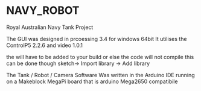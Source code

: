 # NAVY_ROBOT
Royal Australian Navy Tank Project 

The GUI was designed in prcoessing 3.4 for windows 64bit 
It utilises the ControlP5 2.2.6 and video 1.0.1

the will have to be added to your build or else the code will not compile 
this can be done though sketch-> Import library -> Add library 

The Tank / Robot / Camera Software 
Was written in the Arduino IDE running on a Makeblock MegaPi board that is arduino Mega2650 compatibile 


